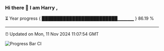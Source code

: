 ### Hi there 👋 I am Harry , 

⏳ Year progress { █████████████████████████▁▁▁▁▁ } 86.19 %

---

⏰ Updated on Mon, 11 Nov 2024 11:07:54 GMT

![Progress Bar CI](https://github.com/duykhang68/duykhang68/workflows/Progress%20Bar%20CI/badge.svg)
